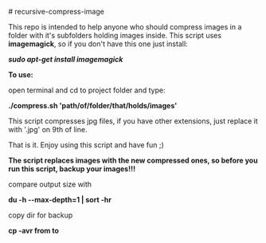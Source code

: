 <p># recursive-compress-image</p>
<p>This repo is intended to help anyone who should compress images in a folder with it's subfolders holding images inside. This script uses <strong>imagemagick</strong>, so if you don't have this one just install:</p>
<p><strong><em>sudo apt-get install imagemagick </em></strong></p>
<p><strong>To use:</strong></p>
<p>open terminal and cd to project folder and type:</p>
<p><strong>./compress.sh 'path/of/folder/that/holds/images'</strong></p>
<p>This script compresses jpg files, if you have other extensions, just replace it with '.jpg' on 9th of line.</p>
<p>That is it. Enjoy using this script and have fun ;)</p>
<p><strong>The script replaces images with the new compressed ones, so before you run this script, backup your images!!!</strong></p>

<p>compare output size with</p>
<p><strong>du -h --max-depth=1 | sort -hr</strong></p> 

<p>copy dir for backup</p>
<p><strong>cp -avr from to</strong></p>
